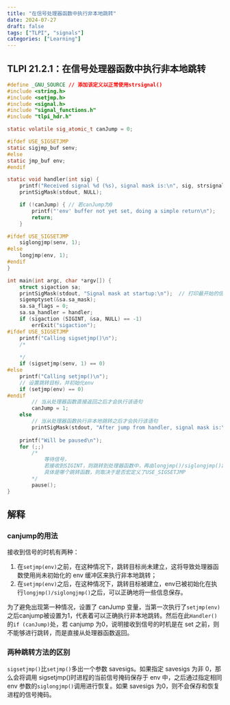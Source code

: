 ```yaml
---
title: "在信号处理器函数中执行非本地跳转"
date: 2024-07-27
draft: false
tags: ["TLPI", "signals"]
categories: ["Learning"]
---
```


## TLPI 21.2.1：在信号处理器函数中执行非本地跳转

```c
#define _GNU_SOURCE // 添加该定义以正常使用strsignal()
#include <string.h>
#include <setjmp.h>
#include <signal.h>
#include "signal_functions.h"
#include "tlpi_hdr.h"

static volatile sig_atomic_t canJump = 0;

#ifdef USE_SIGSETJMP
static sigjmp_buf senv;
#else
static jmp_buf env;
#endif

static void handler(int sig) {
    printf("Received signal %d (%s), signal mask is:\n", sig, strsignal(sig));
    printSigMask(stdout, NULL);

    if (!canJump) { // 若canJump为0
        printf("'env' buffer not yet set, doing a simple return\n");
        return;
    }

#ifdef USE_SIGSETJMP
    siglongjmp(senv, 1);
#else
    longjmp(env, 1);
#endif
}

int main(int argc, char *argv[]) {
    struct sigaction sa;
    printSigMask(stdout, "Signal mask at startup:\n");  // 打印最开始的信号掩码
    sigemptyset(&sa.sa_mask);
    sa.sa_flags = 0;
    sa.sa_handler = handler;
    if (sigaction (SIGINT, &sa, NULL) == -1)
        errExit("sigaction");
#ifdef USE_SIGSETJMP
    printf("Calling sigsetjmp()\n");
    /*
        
    */
    if (sigsetjmp(senv, 1) == 0)
#else
    printf("Calling setjmp()\n");
    // 设置跳转目标，并初始化env
    if (setjmp(env) == 0)
#endif
        // 当从处理器函数直接返回之后才会执行该语句
        canJump = 1;
    else 
        // 当从处理器函数执行非本地跳转之后才会执行该语句
        printSigMask(stdout, "After jump from handler, signal mask is:\n");
    
    printf("Will be paused\n");
    for (;;)
        /*
            等待信号，
            若接收到SIGINT，则跳转到处理器函数中，再由longjmp()/siglongjmp()跳转到setjmp()/sigsetjmp()
            具体是哪个跳转函数，则取决于是否宏定义了USE_SIGSETJMP
        */
        pause();
}

```

## 解释

### canjump的用法

接收到信号的时机有两种：

1. 在`setjmp(env)`之前，在这种情况下，跳转目标尚未建立，这将导致处理器函数使用尚未初始化的 env 缓冲区来执行非本地跳转；
2. 在`setjmp(env)`之后，在这种情况下，跳转目标被建立，env已被初始化在执行`longjmp()/siglongjmp()`之后，可以正确地将一些信息保存。

为了避免出现第一种情况，设置了 canJump 变量，当第一次执行了`setjmp(env)`之后canjump被设置为1，代表着可以正确执行非本地跳转。然后在此`Handler()`的`if (canJump)`处，若 canjump 为0，说明接收到信号的时机是在 set 之前，则不能够进行跳转，而是直接从处理器函数返回。

### 两种跳转方法的区别

`sigsetjmp()`比`setjmp()`多出一个参数 savesigs。如果指定 savesigs 为非 0，那么会将调用 sigsetjmp()时进程的当前信号掩码保存于 env 中，之后通过指定相同 env 参数的`siglongjmp()`调用进行恢复。如果 savesigs 为0，则不会保存和恢复进程的信号掩码。
